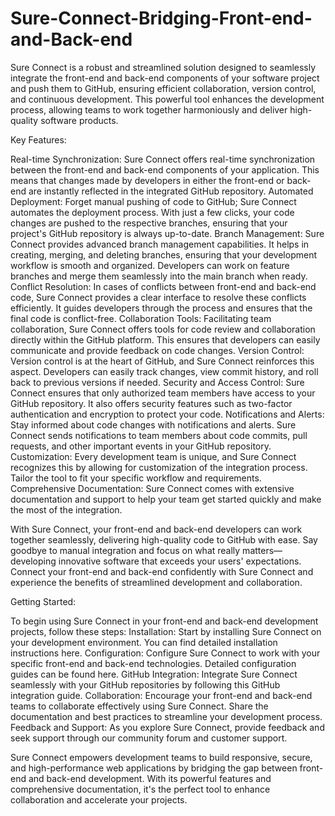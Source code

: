 # Sure-Connect-Bridging-Front-end-and-Back-end
Sure Connect is a robust and streamlined solution designed to seamlessly integrate the front-end and back-end components of your software project and push them to GitHub, ensuring efficient collaboration, version control, and continuous development. 
This powerful tool enhances the development process, allowing teams to work together harmoniously and deliver high-quality software products.

Key Features:

Real-time Synchronization: Sure Connect offers real-time synchronization between the front-end and back-end components of your application. This means that changes made by developers in either the front-end or back-end are instantly reflected in the integrated GitHub repository.
Automated Deployment: Forget manual pushing of code to GitHub; Sure Connect automates the deployment process. With just a few clicks, your code changes are pushed to the respective branches, ensuring that your project's GitHub repository is always up-to-date.
Branch Management: Sure Connect provides advanced branch management capabilities. It helps in creating, merging, and deleting branches, ensuring that your development workflow is smooth and organized. Developers can work on feature branches and merge them seamlessly into the main branch when ready.
Conflict Resolution: In cases of conflicts between front-end and back-end code, Sure Connect provides a clear interface to resolve these conflicts efficiently. It guides developers through the process and ensures that the final code is conflict-free.
Collaboration Tools: Facilitating team collaboration, Sure Connect offers tools for code review and collaboration directly within the GitHub platform. This ensures that developers can easily communicate and provide feedback on code changes.
Version Control: Version control is at the heart of GitHub, and Sure Connect reinforces this aspect. Developers can easily track changes, view commit history, and roll back to previous versions if needed.
Security and Access Control: Sure Connect ensures that only authorized team members have access to your GitHub repository. It also offers security features such as two-factor authentication and encryption to protect your code.
Notifications and Alerts: Stay informed about code changes with notifications and alerts. Sure Connect sends notifications to team members about code commits, pull requests, and other important events in your GitHub repository.
Customization: Every development team is unique, and Sure Connect recognizes this by allowing for customization of the integration process. Tailor the tool to fit your specific workflow and requirements.
Comprehensive Documentation: Sure Connect comes with extensive documentation and support to help your team get started quickly and make the most of the integration.

With Sure Connect, your front-end and back-end developers can work together seamlessly, delivering high-quality code to GitHub with ease. Say goodbye to manual integration and focus on what really matters—developing innovative software that exceeds your users' expectations. Connect your front-end and back-end confidently with Sure Connect and experience the benefits of streamlined development and collaboration.

Getting Started:

To begin using Sure Connect in your front-end and back-end development projects, follow these steps:
Installation: Start by installing Sure Connect on your development environment. You can find detailed installation instructions here.
Configuration: Configure Sure Connect to work with your specific front-end and back-end technologies. Detailed configuration guides can be found here.
GitHub Integration: Integrate Sure Connect seamlessly with your GitHub repositories by following this GitHub integration guide.
Collaboration: Encourage your front-end and back-end teams to collaborate effectively using Sure Connect. Share the documentation and best practices to streamline your development process.
Feedback and Support: As you explore Sure Connect, provide feedback and seek support through our community forum and customer support.

Sure Connect empowers development teams to build responsive, secure, and high-performance web applications by bridging the gap between front-end and back-end development. With its powerful features and comprehensive documentation, it's the perfect tool to enhance collaboration and accelerate your projects.
